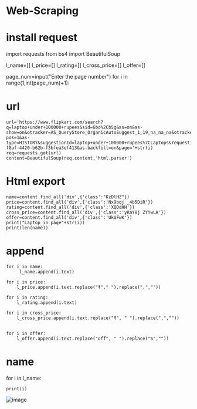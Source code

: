 # Web-Scraping
# install request
import requests
from bs4 import BeautifulSoup

l_name=[]
l_price=[]
l_rating=[]
l_cross_price=[]
l_offer=[]

page_num=input("Enter the page number")
for i in range(1,int(page_num)+1):
    
# url
    url='https://www.flipkart.com/search?q=laptop+under+100000+rupees&sid=6bo%2Cb5g&as=on&as-show=on&otracker=AS_QueryStore_OrganicAutoSuggest_1_19_na_na_na&otracker1=AS_QueryStore_OrganicAutoSuggest_1_19_na_na_na&as-pos=1&as-type=HISTORY&suggestionId=laptop+under+100000+rupees%7CLaptops&requestId=f9492b31-f8af-4420-b62b-f3bfea3ef413&as-backfill=on&page='+str(i)
    req=requests.get(url)
    content=BeautifulSoup(req.content,'html.parser')
# Html export
    name=content.find_all('div',{'class':"KzDlHZ"})
    price=content.find_all('div',{'class':'Nx9bqj _4b5DiR'})
    rating=content.find_all('div',{'class':'XQDdHH'})
    cross_price=content.find_all('div',{'class':'yRaY8j ZYYwLA'})
    offer=content.find_all('div',{'class':'UkUFwK'})
    print("Laptop_in_page"+str(i))
    print(len(name))

# append
    for i in name:
         l_name.append(i.text)

    for i in price:
        l_price.append(i.text.replace("₹"," ").replace(",",""))

    for i in rating:
        l_rating.append(i.text)

    for i in cross_price:
        l_cross_price.append(i.text.replace("₹", " ").replace(",",""))
        
    
    for i in offer:
        l_offer.append(i.text.replace("off", " ").replace("%",""))

  # name
for i in l_name:

    print(i)

![image](https://github.com/user-attachments/assets/661b74a2-9bc1-46bd-a2d2-5a0333c5b632)
